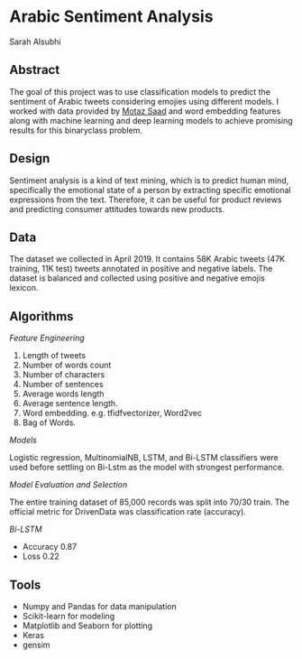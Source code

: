 
# Arabic Sentiment Analysis
Sarah Alsubhi

## Abstract
The goal of this project was to use classification models to predict the sentiment of Arabic tweets considering emojies using different models. I worked with data provided by [Motaz Saad](https://www.kaggle.com/mksaad/arabic-sentiment-twitter-corpus)  and word embedding features along with machine learning and deep learning models to achieve promising results for this binaryclass problem. 

## Design
Sentiment analysis is a kind of text mining, which is to predict human mind, specifically the emotional state of a person by extracting specific emotional expressions from the text. Therefore, it can be useful for product reviews and predicting consumer attitudes towards new products.

## Data
The dataset we collected in April 2019. It contains 58K Arabic tweets (47K training, 11K test) tweets annotated in positive and negative labels. The dataset is balanced and collected using positive and negative emojis lexicon. 

## Algorithms

*Feature Engineering*
1. Length of tweets
2. Number of words count
3. Number of characters
4. Number of sentences
5. Average words length
6. Average sentence length.
7. Word embedding. e.g. tfidfvectorizer, Word2vec
8. Bag of Words.


*Models*
  
Logistic regression, MultinomialNB, LSTM, and Bi-LSTM classifiers were used before settling on Bi-Lstm as the model with strongest performance.

*Model Evaluation and Selection*
  
The entire training dataset of 85,000 records was split into 70/30 train. The official metric for DrivenData was classification rate (accuracy).

*Bi-LSTM* 
   - Accuracy 0.87
   - Loss 0.22


## Tools
- Numpy and Pandas for data manipulation
- Scikit-learn for modeling
- Matplotlib and Seaborn for plotting
- Keras
- gensim

